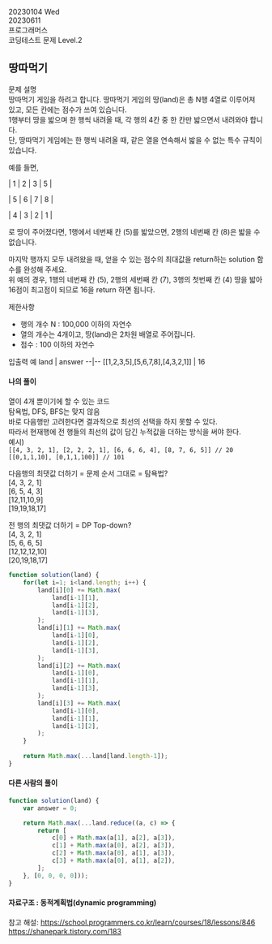 20230104 Wed  
20230611  
프로그래머스  
코딩테스트 문제 Level.2  

땅따먹기
---
문제 설명  
땅따먹기 게임을 하려고 합니다. 땅따먹기 게임의 땅(land)은 총 N행 4열로 이루어져 있고, 모든 칸에는 점수가 쓰여 있습니다.  
1행부터 땅을 밟으며 한 행씩 내려올 때, 각 행의 4칸 중 한 칸만 밟으면서 내려와야 합니다.  
단, 땅따먹기 게임에는 한 행씩 내려올 때, 같은 열을 연속해서 밟을 수 없는 특수 규칙이 있습니다.  

예를 들면,  

| 1 | 2 | 3 | 5 |

| 5 | 6 | 7 | 8 |

| 4 | 3 | 2 | 1 |

로 땅이 주어졌다면, 1행에서 네번째 칸 (5)를 밟았으면, 2행의 네번째 칸 (8)은 밟을 수 없습니다.  

마지막 행까지 모두 내려왔을 때, 얻을 수 있는 점수의 최대값을 return하는 solution 함수를 완성해 주세요.  
위 예의 경우, 1행의 네번째 칸 (5), 2행의 세번째 칸 (7), 3행의 첫번째 칸 (4) 땅을 밟아 16점이 최고점이 되므로 16을 return 하면 됩니다.  

제한사항  
- 행의 개수 N : 100,000 이하의 자연수
- 열의 개수는 4개이고, 땅(land)은 2차원 배열로 주어집니다.
- 점수 : 100 이하의 자연수

입출력 예
land	| answer
--|--
[[1,2,3,5],[5,6,7,8],[4,3,2,1]]	| 16

#### 나의 풀이  
열이 4개 뿐이기에 할 수 있는 코드  
탐욕법, DFS, BFS는 맞지 않음  
바로 다음행만 고려한다면 결과적으로 최선의 선택을 하지 못할 수 있다.  
따라서 현재행에 전 행들의 최선의 값이 담긴 누적값을 더하는 방식을 써야 한다.   
예시)  
`[[4, 3, 2, 1], [2, 2, 2, 1], [6, 6, 6, 4], [8, 7, 6, 5]] // 20`  
`[[0,1,1,10], [0,1,1,100]] // 101`  


다음행의 최댓값 더하기 = 문제 순서 그대로 = 탐욕법?  
[4, 3, 2, 1]   
[6, 5, 4, 3]   
[12,11,10,9]   
[19,19,18,17]  
  
전 행의 최댓값 더하기 = DP Top-down?  
[4, 3, 2, 1]  
[5, 6, 6, 5]  
[12,12,12,10]  
[20,19,18,17]  
```jsx
function solution(land) {
    for(let i=1; i<land.length; i++) {
        land[i][0] += Math.max(
            land[i-1][1],
            land[i-1][2],
            land[i-1][3],
        );
        land[i][1] += Math.max(
            land[i-1][0],
            land[i-1][2],
            land[i-1][3],
        );
        land[i][2] += Math.max(
            land[i-1][0],
            land[i-1][1],
            land[i-1][3],
        );
        land[i][3] += Math.max(
            land[i-1][0],
            land[i-1][1],
            land[i-1][2],
        );
    }
    
    return Math.max(...land[land.length-1]);
}
```

#### 다른 사람의 풀이
```jsx
function solution(land) {
    var answer = 0;

    return Math.max(...land.reduce((a, c) => {
        return [
            c[0] + Math.max(a[1], a[2], a[3]),  
            c[1] + Math.max(a[0], a[2], a[3]),
            c[2] + Math.max(a[0], a[1], a[3]),
            c[3] + Math.max(a[0], a[1], a[2]),
        ];
    }, [0, 0, 0, 0]));
}
```

#### 자료구조 : 동적계획법(dynamic programming)
참고 해설:
https://school.programmers.co.kr/learn/courses/18/lessons/846
https://shanepark.tistory.com/183
